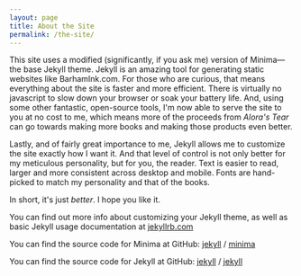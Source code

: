 ```yaml
---
layout: page
title: About the Site
permalink: /the-site/
---
```


This site uses a modified (significantly, if you ask me) version of Minima—the base Jekyll theme. Jekyll is an amazing tool for generating static websites like BarhamInk.com. For those who are curious, that means everything about the site is faster and more efficient. There is virtually no javascript to slow down your browser or soak your battery life. And, using some other fantastic, open-source tools, I'm now able to serve the site to you at no cost to me, which means more of the proceeds from *Alora's Tear* can go towards making more books and making those products even better. 

Lastly, and of fairly great importance to me, Jekyll allows me to customize the site exactly how I want it. And that level of control is not only better for my meticulous personality, but for you, the reader. Text is easier to read, larger and more consistent across desktop and mobile. Fonts are hand-picked to match my personality and that of the books.

In short, it's just *better*. I hope you like it.

You can find out more info about customizing your Jekyll theme, as well as basic Jekyll usage documentation at [jekyllrb.com](https://jekyllrb.com/)

You can find the source code for Minima at GitHub:
[jekyll][jekyll-organization] /
[minima](https://github.com/jekyll/minima)

You can find the source code for Jekyll at GitHub:
[jekyll][jekyll-organization] /
[jekyll](https://github.com/jekyll/jekyll)


[jekyll-organization]: https://github.com/jekyll
